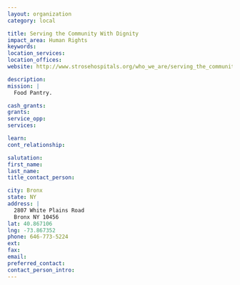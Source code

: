 ```yaml
---
layout: organization
category: local

title: Serving the Community With Dignity
impact_area: Human Rights
keywords: 
location_services: 
location_offices: 
website: http://www.strosehospitals.org/who_we_are/serving_the_community/index.htm

description: 
mission: |
  Food Pantry.

cash_grants: 
grants: 
service_opp: 
services: 

learn: 
cont_relationship: 

salutation: 
first_name: 
last_name: 
title_contact_person: 

city: Bronx
state: NY
address: |
  2807 White Plains Road  
  Bronx NY 10456
lat: 40.867106
lng: -73.867352
phone: 646-773-5224
ext: 
fax: 
email: 
preferred_contact: 
contact_person_intro: 
---
```

